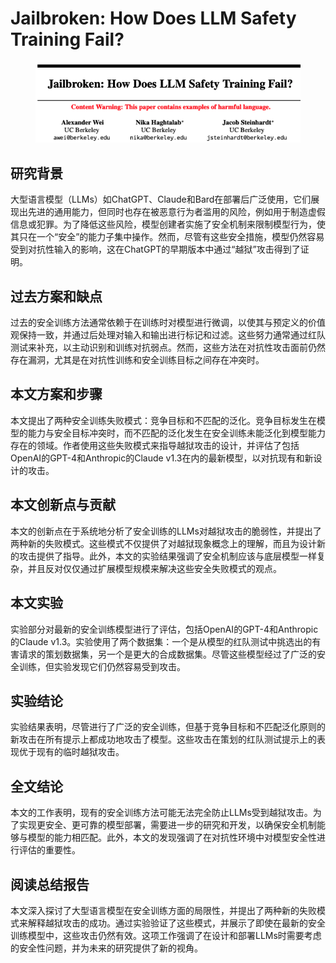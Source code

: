 # Jailbroken: How Does LLM Safety Training Fail?

<figure><img src="../.gitbook/assets/image (163).png" alt=""><figcaption></figcaption></figure>

## 研究背景

大型语言模型（LLMs）如ChatGPT、Claude和Bard在部署后广泛使用，它们展现出先进的通用能力，但同时也存在被恶意行为者滥用的风险，例如用于制造虚假信息或犯罪。为了降低这些风险，模型创建者实施了安全机制来限制模型行为，使其只在一个“安全”的能力子集中操作。然而，尽管有这些安全措施，模型仍然容易受到对抗性输入的影响，这在ChatGPT的早期版本中通过“越狱”攻击得到了证明。

## 过去方案和缺点

过去的安全训练方法通常依赖于在训练时对模型进行微调，以使其与预定义的价值观保持一致，并通过后处理对输入和输出进行标记和过滤。这些努力通常通过红队测试来补充，以主动识别和训练对抗弱点。然而，这些方法在对抗性攻击面前仍然存在漏洞，尤其是在对抗性训练和安全训练目标之间存在冲突时。

## 本文方案和步骤

本文提出了两种安全训练失败模式：竞争目标和不匹配的泛化。竞争目标发生在模型的能力与安全目标冲突时，而不匹配的泛化发生在安全训练未能泛化到模型能力存在的领域。作者使用这些失败模式来指导越狱攻击的设计，并评估了包括OpenAI的GPT-4和Anthropic的Claude v1.3在内的最新模型，以对抗现有和新设计的攻击。

## 本文创新点与贡献

本文的创新点在于系统地分析了安全训练的LLMs对越狱攻击的脆弱性，并提出了两种新的失败模式。这些模式不仅提供了对越狱现象概念上的理解，而且为设计新的攻击提供了指导。此外，本文的实验结果强调了安全机制应该与底层模型一样复杂，并且反对仅仅通过扩展模型规模来解决这些安全失败模式的观点。

## 本文实验

实验部分对最新的安全训练模型进行了评估，包括OpenAI的GPT-4和Anthropic的Claude v1.3。实验使用了两个数据集：一个是从模型的红队测试中挑选出的有害请求的策划数据集，另一个是更大的合成数据集。尽管这些模型经过了广泛的安全训练，但实验发现它们仍然容易受到攻击。

## 实验结论

实验结果表明，尽管进行了广泛的安全训练，但基于竞争目标和不匹配泛化原则的新攻击在所有提示上都成功地攻击了模型。这些攻击在策划的红队测试提示上的表现优于现有的临时越狱攻击。

## 全文结论

本文的工作表明，现有的安全训练方法可能无法完全防止LLMs受到越狱攻击。为了实现更安全、更可靠的模型部署，需要进一步的研究和开发，以确保安全机制能够与模型的能力相匹配。此外，本文的发现强调了在对抗性环境中对模型安全性进行评估的重要性。

## 阅读总结报告

本文深入探讨了大型语言模型在安全训练方面的局限性，并提出了两种新的失败模式来解释越狱攻击的成功。通过实验验证了这些模式，并展示了即使在最新的安全训练模型中，这些攻击仍然有效。这项工作强调了在设计和部署LLMs时需要考虑的安全性问题，并为未来的研究提供了新的视角。
